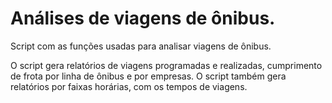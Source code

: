 # Análises de viagens de ônibus.

Script com as funções usadas para analisar viagens de ônibus.

O script gera relatórios de viagens programadas e realizadas, cumprimento de frota por linha de ônibus e por empresas. O script também gera relatórios por faixas horárias, com os tempos de viagens.
